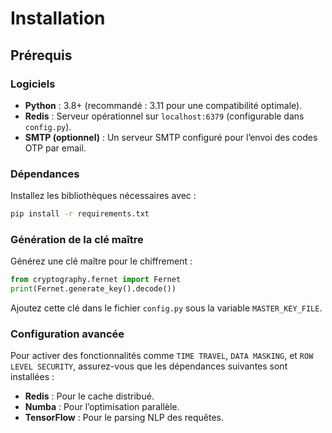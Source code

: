 # Installation

## Prérequis

### Logiciels

- **Python** : 3.8+ (recommandé : 3.11 pour une compatibilité optimale).
- **Redis** : Serveur opérationnel sur `localhost:6379` (configurable dans `config.py`).
- **SMTP (optionnel)** : Un serveur SMTP configuré pour l’envoi des codes OTP par email.

### Dépendances

Installez les bibliothèques nécessaires avec :

```bash
pip install -r requirements.txt
```

### Génération de la clé maître

Générez une clé maître pour le chiffrement :

```python
from cryptography.fernet import Fernet
print(Fernet.generate_key().decode())
```

Ajoutez cette clé dans le fichier `config.py` sous la variable `MASTER_KEY_FILE`.

### Configuration avancée

Pour activer des fonctionnalités comme `TIME TRAVEL`, `DATA MASKING`, et `ROW LEVEL SECURITY`, assurez-vous que les dépendances suivantes sont installées :

- **Redis** : Pour le cache distribué.
- **Numba** : Pour l’optimisation parallèle.
- **TensorFlow** : Pour le parsing NLP des requêtes.
